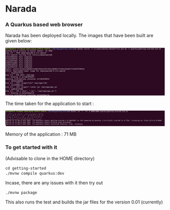 # Narada
### A Quarkus based web browser
Narada has been deployed locally.
The images that have been built are given below:


![](narada-docker.png)

The time taken for the application to start : 

![](narada-start-time.png)

Memory of the application : 71 MB

### To get started with it
(Advisable to clone in the HOME directory)
```
cd getting-started
./mvnw compile quarkus:dev
```
Incase, there are any issues with it then try out
```
./mvnw package
```
This also runs the test and builds the jar files for the version 0.01 (currently)
